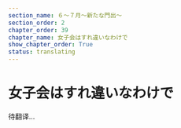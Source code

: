 ```yaml
---
section_name: ６～７月～新たな門出～
section_order: 2
chapter_order: 39
chapter_name: 女子会はすれ違いなわけで
show_chapter_order: True
status: translating
---
```


# 女子会はすれ違いなわけで
待翻译...
